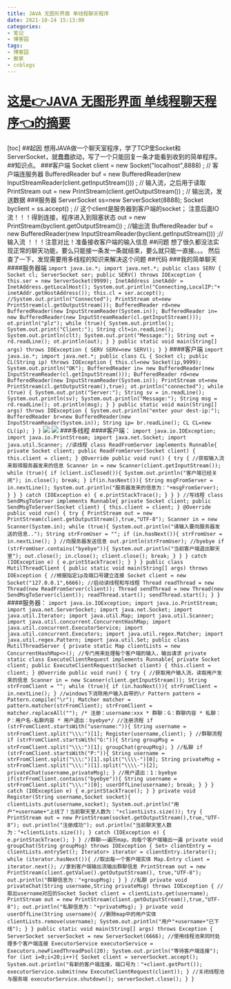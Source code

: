 ```yaml
---
title: JAVA 无图形界面 单线程聊天程序
date: 2021-10-24 15:13:00
categories:
- 笔记
- 博客园
tags:
- 博客园
- 搬家
- cnblogs
---
```

# [这是👉JAVA 无图形界面 单线程聊天程序👈的摘要](../../../../2021/10/24/cnblog_15456271/)
<!--more-->
[toc] ##起因
想用JAVA做一个聊天室程序，学了TCP里Socket和ServerSocket，就蠢蠢欲动，写了一个只能回复一条才能看到收到的简单程序。 ##知识点。
###客户端 Socket client = new Socket("localhost",8888) ; // 客户端连服务器
BufferedReader buf = new BufferedReader(new
InputStreamReader(client.getInputStream())) ; // 输入流，之后用于读取 PrintStream out =
new PrintStream(client.getOutputStream()) ; // 输出流，发送数据 ###服务器 ServerSocket
ss=new ServerSocket(8888); Socket byclient = ss.accept() ; //
这个client是服务器到客户端的socket； 注意后面IO流！！！得到连接，程序进入到阻塞状态 out = new
PrintStream(byclient.getOutputStream()) ; //输出流 BufferedReader buf = new
BufferedReader(new InputStreamReader(byclient.getInputStream())) ;// 输入流
！！！注意对比！准备接收客户端的输入信息 ##问题 想了很久都没法实现正常的聊天功能，要么只能接一条发一条就结束，要么就只能一直接。。。
然后查了一下，发现需要用多线程的知识来解决这个问题 ##代码 ###我的简单聊天 ####服务器端 ``` import java.io.*; import
java.net.*; public class SERV { Socket cl; ServerSocket ser; public SERV()
throws IOException { this.ser = new ServerSocket(9999); InetAddress inetAddr =
InetAddress.getLocalHost(); System.out.println("Connecting,LocalIP:"+
inetAddr.getHostAddress()); this.cl = ser.accept();
//System.out.println("Connected"); PrintStream ot=new
PrintStream(cl.getOutputStream()); BufferedReader rd=new BufferedReader(new
InputStreamReader(System.in)); BufferedReader in= new BufferedReader(new
InputStreamReader(cl.getInputStream())); ot.println("plz"); while (true){
System.out.println(); System.out.print("Client:"); String clt=in.readLine();
System.out.println(clt); System.out.print("Message:"); String out =
rd.readLine(); ot.println(out); } } public static void main(String[] args)
throws IOException { SERV SERV=new SERV(); } } ``` ####客户端 ``` import
java.io.*; import java.net.*; public class CL { Socket cl; public CL(String
ip) throws IOException { this.cl=new Socket(ip,9999);
System.out.println("OK"); BufferedReader in= new BufferedReader(new
InputStreamReader(cl.getInputStream())); BufferedReader rd=new
BufferedReader(new InputStreamReader(System.in)); PrintStream ot=new
PrintStream(cl.getOutputStream(),true); ot.println("connected"); while (true)
{ System.out.print("Server:"); String sv = in.readLine();
System.out.println(sv); System.out.println("Message:"); String msg =
rd.readLine(); ot.println(msg); } } public static void main(String[] args)
throws IOException { System.out.println("enter your dest-ip:"); BufferedReader
br=new BufferedReader(new InputStreamReader(System.in)); String ip=
br.readLine(); CL CL=new CL(ip); } } ```
![](https://img2020.cnblogs.com/blog/2015058/202110/2015058-20211024231122385-653646197.png)
![](https://img2020.cnblogs.com/blog/2015058/202110/2015058-20211024231201122-855388813.png)
###多线程 ####客户端： ``` import java.io.IOException; import java.io.PrintStream;
import java.net.Socket; import java.util.Scanner; //读线程 class ReadFromServer
implements Runnable{ private Socket client; public ReadFromServer(Socket
client) { this.client = client; } @Override public void run() { try {
//获取输入流来取得服务器发来的信息 Scanner in = new Scanner(client.getInputStream()); while
(true){ if (client.isClosed()){ System.out.println("客户端已经关闭"); in.close();
break; } if(in.hasNext()){ String msgFromServer = in.nextLine();
System.out.println("服务器发来的信息为："+msgFromServer); } } } catch (IOException e) {
e.printStackTrace(); } } } //写线程 class SendMsgToServer implements Runnable{
private Socket client; public SendMsgToServer(Socket client) { this.client =
client; } @Override public void run() { try { PrintStream out = new
PrintStream(client.getOutputStream(),true,"UTF-8"); Scanner in = new
Scanner(System.in); while (true){ System.out.println("请输入要向服务器发送的信息..");
String strFromUser = ""; if (in.hasNext()){ strFromUser = in.nextLine(); }
//向服务器发送信息 out.println(strFromUser); //byebye if
(strFromUser.contains("byebye")){ System.out.println("当前客户端退出聊天室");
out.close(); in.close(); client.close(); break; } } } catch (IOException e) {
e.printStackTrace(); } } } public class MutilThreadClient { public static void
main(String[] args) throws IOException { //根据指定ip及端口号建立连接 Socket client = new
Socket("127.0.0.1",6666); //启动读线程和写线程 Thread readThread = new Thread(new
ReadFromServer(client)); Thread sendThread = new Thread(new
SendMsgToServer(client)); readThread.start(); sendThread.start(); } } ```
####服务器： ``` import java.io.IOException; import java.io.PrintStream; import
java.net.ServerSocket; import java.net.Socket; import java.util.Iterator;
import java.util.Map; import java.util.Scanner; import
java.util.concurrent.ConcurrentHashMap; import
java.util.concurrent.ExecutorService; import java.util.concurrent.Executors;
import java.util.regex.Matcher; import java.util.regex.Pattern; import
java.util.Set; public class MutilThreadServer { private static Map clientLists
= new ConcurrentHashMap<>(); //专门用来处理每个客户端的输入，输出请求 private static class
ExecuteClientRequest implements Runnable{ private Socket client; public
ExecuteClientRequest(Socket client) { this.client = client; } @Override public
void run() { try { //获取用户输入流，读取用户发来的信息 Scanner in = new
Scanner(client.getInputStream()); String strFromClient = ""; while (true){ if
(in.hasNext()){ strFromClient = in.nextLine(); } //windows下消除用户输入自带的\r Pattern
pattern = Pattern.compile("\r"); Matcher matcher =
pattern.matcher(strFromClient); strFromClient = matcher.replaceAll(""); /*
注册：username:xxx * 群聊：G：群聊内容 * 私聊：P：用户名-私聊内容 * 用户退出：byebye*/ //注册流程 if
(strFromClient.startsWith("username:")){ String username =
strFromClient.split("\\\:")[1]; Register(username,client); } //群聊流程 if
(strFromClient.startsWith("G:")){ String groupMsg =
strFromClient.split("\\\:")[1]; groupChat(groupMsg); } //私聊 if
(strFromClient.startsWith("P:")){ String username =
strFromClient.split("\\\:")[1].split("\\\\-")[0]; String privateMsg =
strFromClient.split("\\\:")[1].split("\\\\-")[2];
privateChat(username,privateMsg); } //用户退出：1：byebye
if(strFromClient.contains("byebye")){ String username =
strFromClient.split("\\\:")[0]; userOffLine(username); break; } } } catch
(IOException e) { e.printStackTrace(); } } private void Register(String
username,Socket socket){ clientLists.put(username,socket);
System.out.println("用户"+username+"上线了！当前聊天室人数为："+clientLists.size()); try {
PrintStream out = new PrintStream(socket.getOutputStream(),true,"UTF-8");
out.println("注册成功"); out.println("当前聊天室人数为："+clientLists.size()); } catch
(IOException e) { e.printStackTrace(); } } //群聊——遍历map，向每个客户端输出一遍 private void
groupChat(String groupMsg) throws IOException { Set> clientEntry =
clientLists.entrySet(); Iterator> iterator = clientEntry.iterator(); while
(iterator.hasNext()){ //取出每一个客户端实体 Map.Entry client = iterator.next();
//拿到客户端输出流输出群聊信息 PrintStream out = new
PrintStream(client.getValue().getOutputStream(), true,"UTF-8");
out.println("群聊信息为："+groupMsg); } } //私聊 private void privateChat(String
username,String privateMsg) throws IOException { //取出username对应的Socket Socket
client = clientLists.get(username); PrintStream out = new
PrintStream(client.getOutputStream(),true,"UTF-8");
out.println("私聊信息为："+privateMsg); } private void userOffLine(String username){
//删除map中的用户实体 clientLists.remove(username);
System.out.println("用户"+username+"已下线"); } } public static void main(String[]
args) throws Exception { ServerSocket serverSocket = new ServerSocket(6666);
//使用线程池来同时处理多个客户端连接 ExecutorService executorService =
Executors.newFixedThreadPool(20); System.out.println("等待客户端连接"); for (int
i=0;i<20;i++){ Socket client = serverSocket.accept();
System.out.println("有新的客户端连接，端口号为："+client.getPort());
executorService.submit(new ExecuteClientRequest(client)); } //关闭线程池与服务端
executorService.shutdown(); serverSocket.close(); } } ```


